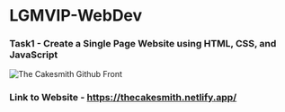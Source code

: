 # LGMVIP-WebDev

### Task1 - Create a Single Page Website using HTML, CSS, and JavaScript

![The Cakesmith Github Front](https://user-images.githubusercontent.com/54144759/125295417-d7a20b80-e342-11eb-9b29-2f6c446c019c.JPG)


### Link to Website - https://thecakesmith.netlify.app/
